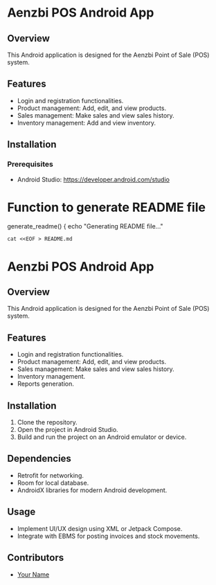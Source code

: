# Aenzbi POS Android App

## Overview
This Android application is designed for the Aenzbi Point of Sale (POS) system.

## Features
- Login and registration functionalities.
- Product management: Add, edit, and view products.
- Sales management: Make sales and view sales history.
- Inventory management: Add and view inventory.
## Installation
### Prerequisites
- Android Studio: https://developer.android.com/studio
# Function to generate README file
generate_readme() {
    echo "Generating README file..."

    cat <<EOF > README.md
# Aenzbi POS Android App

## Overview
This Android application is designed for the Aenzbi Point of Sale (POS) system.

## Features
- Login and registration functionalities.
- Product management: Add, edit, and view products.
- Sales management: Make sales and view sales history.
- Inventory management.
- Reports generation.

## Installation
1. Clone the repository.
2. Open the project in Android Studio.
3. Build and run the project on an Android emulator or device.

## Dependencies
- Retrofit for networking.
- Room for local database.
- AndroidX libraries for modern Android development.

## Usage
- Implement UI/UX design using XML or Jetpack Compose.
- Integrate with EBMS for posting invoices and stock movements.

## Contributors
- [Your Name](https://github.com/yourusername)


